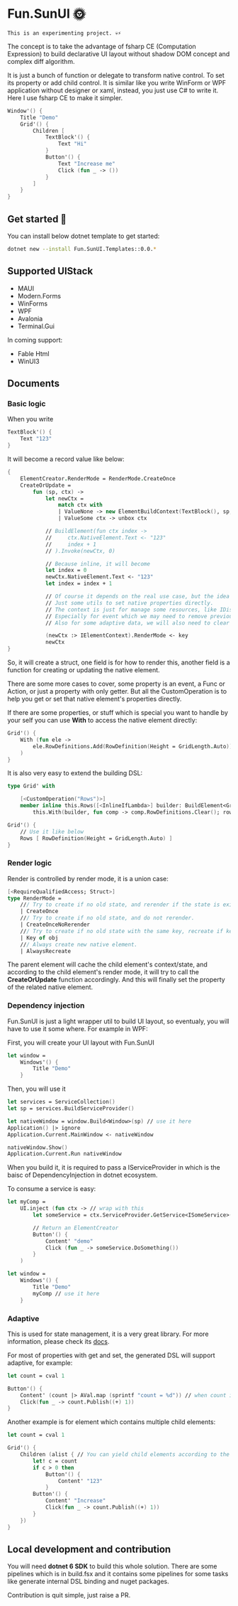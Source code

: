 # Fun.SunUI 🌞

    This is an experimenting project. 💀⚡

The concept is to take the advantage of fsharp CE (Computation Expression) to build declarative UI layout without shadow DOM concept and complex diff algorithm. 

It is just a bunch of function or delegate to transform native control. To set its property or add child control. It is similar like you write WinForm or WPF application without designer or xaml, instead, you just use C# to write it. Here I use fsharp CE to make it simpler.


```fsharp
Window'() {
    Title "Demo"
    Grid'() {
        Children [
            TextBlock'() {
                Text "Hi"
            }
            Button'() {
                Text "Increase me"
                Click (fun _ -> ())
            }
        ]
    }
}
```


## Get started 🚀

You can install below dotnet template to get started:

```bash
dotnet new --install Fun.SunUI.Templates::0.0.*
```

## Supported UIStack

- MAUI
- Modern.Forms
- WinForms
- WPF
- Avalonia
- Terminal.Gui

In coming support:

- Fable Html
- WinUI3


## Documents

### Basic logic

When you write

```fsharp
TextBlock'() {
    Text "123"
}
```

It will become a record value like below:

```fsharp
{
    ElementCreator.RenderMode = RenderMode.CreateOnce
    CreateOrUpdate =
        fun (sp, ctx) ->
            let newCtx =
                match ctx with
                | ValueNone -> new ElementBuildContext(TextBlock(), sp, RenderMode.CreateOnce)
                | ValueSome ctx -> unbox ctx

            // BuildElement(fun ctx index ->
            //     ctx.NativeElement.Text <- "123"
            //     index + 1
            // ).Invoke(newCtx, 0)

            // Because inline, it will become
            let index = 0
            newCtx.NativeElement.Text <- "123"
            let index = index + 1

            // Of course it depends on the real use case, but the idea is the same.
            // Just some utils to set native properties directly.
            // The context is just for manage some resources, like IDispose obj, so we can dispose it when necessary.
            // Especially for event which we may need to remove previous handler when we register new handler.
            // Also for some adaptive data, we will also need to clear up the subcription.

            (newCtx :> IElementContext).RenderMode <- key
            newCtx
}
```

So, it will create a struct, one field is for how to render this, another field is a function for creating or updating the native element.

There are some more cases to cover, some property is an event, a Func or Action, or just a property with only getter. But all the CustomOperation is to help you get or set that native element's properties directly.

If there are some properties, or stuff which is special you want to handle by your self you can use **With** to access the native element directly:

```fsharp
Grid'() {
    With (fun ele ->
        ele.RowDefinitions.Add(RowDefinition(Height = GridLength.Auto))
    )
}
```

It is also very easy to extend the building DSL:

```fsharp
type Grid' with

    [<CustomOperation("Rows")>]
    member inline this.Rows([<InlineIfLambda>] builder: BuildElement<Grid>, rows: RowDefinition seq) = 
        this.With(builder, fun comp -> comp.RowDefinitions.Clear(); rows |> Seq.iter comp.RowDefinitions.Add)

Grid'() {
    // Use it like below
    Rows [ RowDefinition(Height = GridLength.Auto) ]
}
```

### Render logic

Render is controlled by render mode, it is a union case:

```fsharp
[<RequireQualifiedAccess; Struct>]
type RenderMode =
    /// Try to create if no old state, and rerender if the state is existing. This is default behavior.
    | CreateOnce
    /// Try to create if no old state, and do not rerender.
    | CreateOnceNoRerender
    /// Try to create if no old state with the same key, recreate if key changed. Rerender with old state.
    | Key of obj
    /// Always create new native element.
    | AlwaysRecreate
```

The parent element will cache the child element's context/state, and according to the child element's render mode, it will try to call the **CreateOrUpdate** function accordingly. And this will finally set the property of the related native element.

### Dependency injection

Fun.SunUI is just a light wrapper util to build UI layout, so eventualy, you will have to use it some where. For example in WPF:

First, you will create your UI layout with Fun.SunUI

```fsharp
let window =
    Windows'() {
        Title "Demo"
    }
```

Then, you will use it

```fsharp
let services = ServiceCollection()
let sp = services.BuildServiceProvider()

let nativeWindow = window.Build<Window>(sp) // use it here
Application() |> ignore
Application.Current.MainWindow <- nativeWindow

nativeWindow.Show()
Application.Current.Run nativeWindow
```

When you build it, it is required to pass a IServiceProvider in which is the baisc of DependencyInjection in dotnet ecosystem.

To consume a service is easy:

```fsharp
let myComp =
    UI.inject (fun ctx -> // wrap with this
        let someService = ctx.ServiceProvider.GetService<ISomeService>() // consume here

        // Return an ElementCreator
        Button'() {
            Content' "demo"
            Click (fun _ -> someService.DoSomething())
        }
    )

let window =
    Windows'() {
        Title "Demo"
        myComp // use it here
    }
```

### Adaptive

This is used for state management, it is a very great library. For more information, please check its [docs](https://github.com/fsprojects/FSharp.Data.Adaptive).

For most of properties with get and set, the generated DSL will support adaptive, for example:

```fsharp
let count = cval 1

Button'() {
    Content' (count |> AVal.map (sprintf "count = %d")) // when count is changed, the Content property of the Button will be reset. 
    Click(fun _ -> count.Publish((+) 1))
}
```

Another example is for element which contains multiple child elements:

```fsharp
let count = cval 1

Grid'() {
    Children (alist { // You can yield child elements according to the data you depends on.
        let! c = count
        if c > 0 then
            Button'() {
                Content' "123"
            }
        Button'() {
            Content' "Increase"
            Click(fun _ -> count.Publish((+) 1))
        }
    })
}
```


## Local development and contribution

You will need **dotnet 6 SDK** to build this whole solution. There are some pipelines which is in build.fsx and it contains some pipelines for some tasks like generate internal DSL binding and nuget packages.

Contribution is quit simple, just raise a PR.
